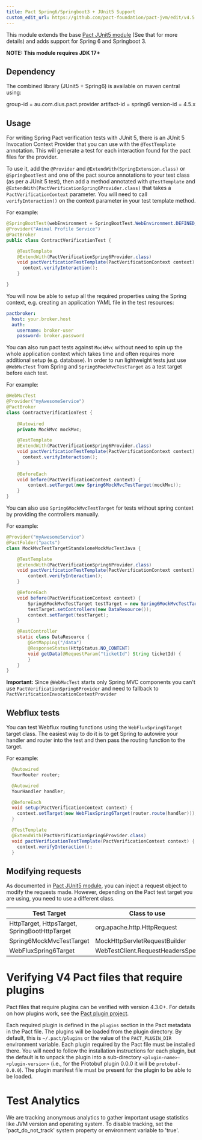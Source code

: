```yaml
---
title: Pact Spring6/Springboot3 + JUnit5 Support
custom_edit_url: https://github.com/pact-foundation/pact-jvm/edit/v4.5.x/provider/spring6/README.md
---
```

<!-- This file has been synced from the pact-foundation/pact-jvm repository. Please do not edit it directly. The URL of the source file can be found in the custom_edit_url value above -->

This module extends the base [Pact JUnit5 module](/implementation_guides/jvm/v4.5.x/provider/junit5) (See that for more details) and adds support
for Spring 6 and Springboot 3.

**NOTE: This module requires JDK 17+**

## Dependency
The combined library (JUnit5 + Spring6) is available on maven central using:

group-id = au.com.dius.pact.provider
artifact-id = spring6
version-id = 4.5.x

## Usage
For writing Spring Pact verification tests with JUnit 5, there is an JUnit 5 Invocation Context Provider that you can use with 
the `@TestTemplate` annotation. This will generate a test for each interaction found for the pact files for the provider.

To use it, add the `@Provider` and `@ExtendWith(SpringExtension.class)` or `@SpringbootTest` and one of the pact source
annotations to your test class (as per a JUnit 5 test), then add a method annotated with `@TestTemplate` and 
`@ExtendWith(PactVerificationSpring6Provider.class)` that takes a `PactVerificationContext` parameter. You will need to
call `verifyInteraction()` on the context parameter in your test template method.

For example:

```java
@SpringBootTest(webEnvironment = SpringBootTest.WebEnvironment.DEFINED_PORT)
@Provider("Animal Profile Service")
@PactBroker
public class ContractVerificationTest {

    @TestTemplate
    @ExtendWith(PactVerificationSpring6Provider.class)
    void pactVerificationTestTemplate(PactVerificationContext context) {
      context.verifyInteraction();
    }

}
```

You will now be able to setup all the required properties using the Spring context, e.g. creating an application
YAML file in the test resources:

```yaml
pactbroker:
  host: your.broker.host
  auth:
    username: broker-user
    password: broker.password
```

You can also run pact tests against `MockMvc` without need to spin up the whole application context which takes time 
and often requires more additional setup (e.g. database). In order to run lightweight tests just use `@WebMvcTest` 
from Spring and `Spring6MockMvcTestTarget` as a test target before each test. 

For example:
```java
@WebMvcTest
@Provider("myAwesomeService")
@PactBroker
class ContractVerificationTest {
    
    @Autowired
    private MockMvc mockMvc;

    @TestTemplate
    @ExtendWith(PactVerificationSpring6Provider.class)
    void pactVerificationTestTemplate(PactVerificationContext context) {
      context.verifyInteraction();
    }
    
    @BeforeEach
    void before(PactVerificationContext context) {
        context.setTarget(new Spring6MockMvcTestTarget(mockMvc));
    }
}
```

You can also use `Spring6MockMvcTestTarget` for tests without spring context by providing the controllers manually. 

For example:
```java
@Provider("myAwesomeService")
@PactFolder("pacts")
class MockMvcTestTargetStandaloneMockMvcTestJava {

    @TestTemplate
    @ExtendWith(PactVerificationSpring6Provider.class)
    void pactVerificationTestTemplate(PactVerificationContext context) {
        context.verifyInteraction();
    }

    @BeforeEach
    void before(PactVerificationContext context) {
        Spring6MockMvcTestTarget testTarget = new Spring6MockMvcTestTarget();
        testTarget.setControllers(new DataResource());
        context.setTarget(testTarget);
    }

    @RestController
    static class DataResource {
        @GetMapping("/data")
        @ResponseStatus(HttpStatus.NO_CONTENT)
        void getData(@RequestParam("ticketId") String ticketId) {
        }
    }
}
```

**Important:** Since `@WebMvcTest` starts only Spring MVC components you can't use `PactVerificationSpring6Provider` 
and need to fallback to `PactVerificationInvocationContextProvider`

## Webflux tests

You can test Webflux routing functions using the `WebFluxSpring6Target` target class. The easiest way to do it is to get Spring to
autowire your handler and router into the test and then pass the routing function to the target.

For example:

```java
  @Autowired
  YourRouter router;

  @Autowired
  YourHandler handler;

  @BeforeEach
  void setup(PactVerificationContext context) {
    context.setTarget(new WebFluxSpring6Target(router.route(handler)));
  }

  @TestTemplate
  @ExtendWith(PactVerificationSpring6Provider.class)
  void pactVerificationTestTemplate(PactVerificationContext context) {
    context.verifyInteraction();
  }
```

## Modifying requests

As documented in [Pact JUnit5 module](/implementation_guides/jvm/v4.5.x/provider/junit5#modifying-the-requests-before-they-are-sent), you can
inject a request object to modify the requests made. However, depending on the Pact test target you are using,
you need to use a different class.

| Test Target                                   | Class to use                     |
|-----------------------------------------------|----------------------------------|
| HttpTarget, HttpsTarget, SpringBootHttpTarget | org.apache.http.HttpRequest      |
| Spring6MockMvcTestTarget                      | MockHttpServletRequestBuilder    |
| WebFluxSpring6Target                          | WebTestClient.RequestHeadersSpec |

# Verifying V4 Pact files that require plugins

Pact files that require plugins can be verified with version 4.3.0+. For details on how plugins work, see the
[Pact plugin project](https://github.com/pact-foundation/pact-plugins).

Each required plugin is defined in the `plugins` section in the Pact metadata in the Pact file. The plugins will be
loaded from the plugin directory. By default, this is `~/.pact/plugins` or the value of the `PACT_PLUGIN_DIR` environment
variable. Each plugin required by the Pact file must be installed there. You will need to follow the installation
instructions for each plugin, but the default is to unpack the plugin into a sub-directory `<plugin-name>-<plugin-version>`
(i.e., for the Protobuf plugin 0.0.0 it will be `protobuf-0.0.0`). The plugin manifest file must be present for the
plugin to be able to be loaded.

# Test Analytics

We are tracking anonymous analytics to gather important usage statistics like JVM version
and operating system. To disable tracking, set the 'pact_do_not_track' system property or environment
variable to 'true'.
